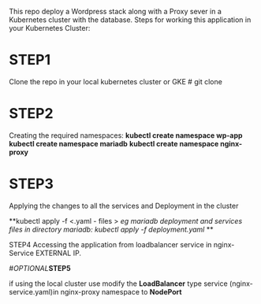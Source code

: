 This repo deploy a Wordpress stack along with a Proxy sever in a Kubernetes cluster with the database.
Steps for working this application in your Kubernetes Cluster:

# STEP1 
Clone the repo in your local kubernetes cluster or GKE # git clone <repo link>

# STEP2
Creating the required namespaces:
**kubectl create namespace wp-app**
**kubectl create namespace mariadb**
**kubectl create namespace nginx-proxy** 

# STEP3
Applying the changes to all the services and Deployment in the cluster

**kubectl apply -f <.yaml - files > _eg mariadb deployment and services files in directory mariadb: kubectl apply -f deployment.yaml_
**

STEP4
Accessing the application from loadbalancer service in nginx-Service EXTERNAL IP.

#_OPTIONAL_**STEP5** 

if using the local cluster use modify the **LoadBalancer** type service (nginx-service.yaml)in nginx-proxy namespace to **NodePort**



